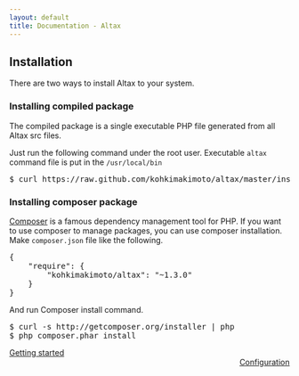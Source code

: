 ```yaml
---
layout: default
title: Documentation - Altax
---
```


## Installation

There are two ways to install Altax to your system.

### Installing compiled package

The compiled package is a single executable PHP file generated from all Altax src files.

Just run the following command under the root user.
Executable `altax` command file is put in the `/usr/local/bin`

<pre class="sh">
$ curl https://raw.github.com/kohkimakimoto/altax/master/installer.sh | sh
</pre>

### Installing composer package

[Composer](http://getcomposer.org/) is a famous dependency management tool for PHP.
If you want to use composer to manage packages, you can use composer installation.
Make `composer.json` file like the following.

<pre class="sh">
{
    "require": {
        "kohkimakimoto/altax": "~1.3.0"
    }
}
</pre>

And run Composer install command.

<pre class="sh">
$ curl -s http://getcomposer.org/installer | php
$ php composer.phar install
</pre>




<div class="row">
  <div class="span4">
    <a class="prev" href="/altax/documentation/getting-started.html">Getting started</a>
  </div>
  <div class="span4 offset4" style="text-align: right;">
    <a class="next" href="/altax/documentation/configuration.html">Configuration</a>
  </div>
</div>

